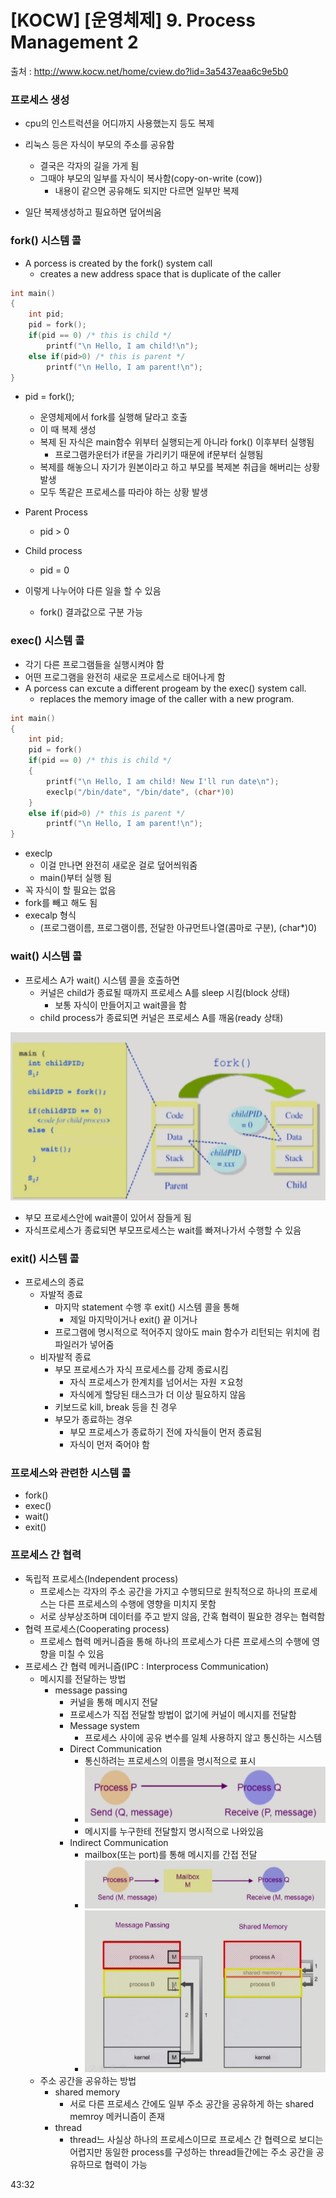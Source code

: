 # [KOCW] [운영체제] 9. Process Management 2

출처 : http://www.kocw.net/home/cview.do?lid=3a5437eaa6c9e5b0

### 프로세스 생성

- cpu의 인스트럭션을 어디까지 사용했는지 등도 복제
- 리눅스 등은 자식이 부모의 주소를 공유함
  - 결국은 각자의 길을 가게 됨
  - 그때야 부모의 일부를 자식이 복사함(copy-on-write (cow))
    - 내용이 같으면 공유해도 되지만 다르면 일부만 복제

- 일단 복제생성하고 필요하면 덮어씌움

### fork() 시스템 콜

- A porcess is created by the fork() system call
  - creates a new address space that is duplicate of the caller

```c++
int main()
{
	int pid;
	pid = fork();
	if(pid == 0) /* this is child */
		printf("\n Hello, I am child!\n");
	else if(pid>0) /* this is parent */
		printf("\n Hello, I am parent!\n");
}
```

- pid = fork();
  - 운영체제에서 fork를 실행해 달라고 호출
  - 이 때 복제 생성
  - 복제 된 자식은 main함수 위부터 실행되는게 아니라 fork() 이후부터 실행됨
    - 프로그램카운터가 if문을 가리키기 때문에 if문부터 실행됨
  - 복제를 해놓으니 자기가 원본이라고 하고 부모를 복제본 취급을 해버리는 상황발생
  - 모두 똑같은 프로세스를 따라야 하는 상황 발생
- Parent Process
  - pid > 0
- Child process
  - pid = 0

- 이렇게 나누어야 다른 일을 할 수 있음
  - fork() 결과값으로 구분 가능

### exec() 시스템 콜

- 각기 다른 프로그램들을 실행시켜야 함
- 어떤 프로그램을 완전히 새로운 프로세스로 태어나게 함
- A porcess can excute a different progeam by the exec() system call.
  - replaces the memory image of the caller with a new program.

```c++
int main()
{
	int pid;
	pid = fork()
	if(pid == 0) /* this is child */
	{
		printf("\n Hello, I am child! New I'll run date\n");
		execlp("/bin/date", "/bin/date", (char*)0)
	}
	else if(pid>0) /* this is parent */
		printf("\n Hello, I am parent!\n");
}
```

- execlp 
  - 이걸 만나면 완전히 새로운 걸로 덮어씌워줌
  - main()부터 실행 됨
- 꼭 자식이 할 필요는 없음
- fork를 빼고 해도 됨
- execalp 형식
  - (프로그램이름, 프로그램이름, 전달한 아규먼트나열(콤마로 구분), (char*)0)

### wait() 시스템 콜

- 프로세스 A가 wait() 시스템 콜을 호출하면
  - 커널은 child가 종료될 때까지 프로세스 A를 sleep 시킴(block 상태)
    - 보통 자식이 만들어지고 wait콜을 함
  - child process가 종료되면 커널은 프로세스 A를 깨움(ready 상태)

![11](./img/11.png)

- 부모 프로세스안에 wait콜이 있어서 잠들게 됨
- 자식프로세스가 종료되면 부모프로세스는 wait를 빠져나가서 수행할 수 있음

### exit() 시스템 콜

- 프로세스의 종료
  - 자발적 종료
    - 마지막 statement 수행 후 exit() 시스템 콜을 통해 
      - 제일 마지막이거나 exit() 끝 이거나
    - 프로그램에 명시적으로 적어주지 않아도 main 함수가 리턴되는 위치에 컴파일러가 넣어줌
  - 비자발적 종료
    - 부모 프로세스가 자식 프로세스를 강제 종료시킴
      - 자식 프로세스가 한계치를 넘어서는 자원 ㅈ요청
      - 자식에게 할당된 태스크가 더 이상 필요하지 않음
    - 키보드로 kill, break 등을 친 경우
    - 부모가 종료하는 경우
      - 부모 프로세스가 종료하기 전에 자식들이 먼저 종료됨
      - 자식이 먼저 죽어야 함

### 프로세스와 관련한 시스템 콜

- fork()
- exec()
- wait()
- exit()

### 프로세스 간 협력

- 독립적 프로세스(Independent process)
  - 프로세스는 각자의 주소 공간을 가지고 수행되므로 원칙적으로 하나의 프로세스는 다른 프로세스의 수행에 영향을 미치지 못함
  - 서로 상부상조하며 데이터를 주고 받지 않음, 간혹 협력이 필요한 경우는 협력함
- 협력 프로세스(Cooperating process)
  - 프로세스 협력 메커니즘을 통해 하나의 프로세스가 다른 프로세스의 수행에 영향을 미칠 수 있음
- 프로세스 간 협력 메커니즘(IPC : Interprocess Communication)
  - 메시지를 전달하는 방법
    - message passing
      - 커널을 통해 메시지 전달
      - 프로세스가 직접 전달할 방법이 없기에 커널이 메시지를 전달함
      - Message system
        - 프로세스 사이에 공유 변수를 일체 사용하지 않고 통신하는 시스템
      - Direct Communication
        - 통신하려는 프로세스의 이름을 명시적으로 표시
        - ![12](./img/12.png)
        - 메시지를 누구한테 전달할지 명시적으로 나와있음
      - Indirect Communication
        - mailbox(또는 port)를 통해 메시지를 간접 전달
        - ![13](./img/13.jpg)
        - ![14](./img/14.jpg)
  - 주소 공간을 공유하는 방법
    - shared memory 
      - 서로 다른 프로세스 간에도 일부 주소 공간을 공유하게 하는 shared memroy 메커니즘이 존재
    - thread
      - thread느 사실상 하나의 프로세스이므로 프로세스 간 협력으로 보디는 어렵지만 동일한 process를 구성하는 thread들간에는 주소 공간을 공유하므로 협력이 가능



43:32
